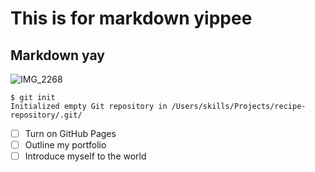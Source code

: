 # This is for markdown yippee
## Markdown yay
![IMG_2268](https://github.com/user-attachments/assets/33942909-752b-4663-9ba5-c99a4400da8a)

```
$ git init
Initialized empty Git repository in /Users/skills/Projects/recipe-repository/.git/
```

- [ ] Turn on GitHub Pages
- [ ] Outline my portfolio
- [ ] Introduce myself to the world
